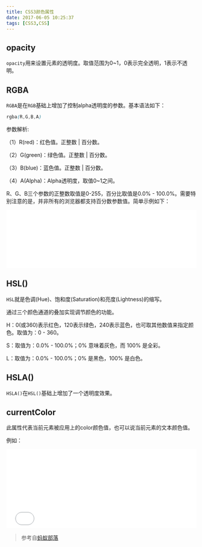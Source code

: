 ```yaml
---
title: CSS3颜色属性
date: 2017-06-05 10:25:37
tags: [CSS3,CSS]
---
```

## opacity
`opacity`用来设置元素的透明度。取值范围为0~1，0表示完全透明，1表示不透明。
## RGBA
`RGBA`是在`RGB`基础上增加了控制alpha透明度的参数。基本语法如下：
```css
rgba(R,G,B,A)
```
<!--more-->
参数解析:

（1）R(red)：红色值。正整数 | 百分数。 

（2）G(green)：绿色值。正整数 | 百分数。
 
（3）B(blue)：蓝色值。正整数 | 百分数。
 
（4）A(Alpha)：Alpha透明度，取值0~1之间。

R、G、B三个参数的正整数取值是0-255，百分比取值是0.0% - 100.0%。需要特别注意的是，并非所有的浏览器都支持百分数参数值。简单示例如下：
<iframe height='153' scrolling='no' title='rgba' src='//codepen.io/mrbird/embed/eRGewx/?height=153&theme-id=30192&default-tab=css&embed-version=2' frameborder='no' allowtransparency='true' allowfullscreen='true' style='width: 100%;'>See the Pen <a href='https://codepen.io/mrbird/pen/eRGewx/'>rgba</a> by wuyouzhuguli (<a href='https://codepen.io/mrbird'>@mrbird</a>) on <a href='https://codepen.io'>CodePen</a>.
</iframe>

## HSL()
`HSL`就是色调(Hue)、饱和度(Saturation)和亮度(Lightness)的缩写。

通过三个颜色通道的叠加实现调节颜色的功能。

H：0(或360)表示红色，120表示绿色，240表示蓝色，也可取其他数值来指定颜色。取值为：0 - 360。

S：取值为：0.0% - 100.0%；0% 意味着灰色，而 100% 是全彩。

L：取值为：0.0% - 100.0%；0% 是黑色，100% 是白色。
## HSLA()
`HSLA()`在`HSL()`基础上增加了一个透明度效果。
## currentColor
此属性代表当前元素被应用上的color颜色值，也可以说当前元素的文本颜色值。

例如：
<iframe height='209' scrolling='no' title='currentColor' src='//codepen.io/mrbird/embed/JJrMoo/?height=209&theme-id=30192&default-tab=css&embed-version=2' frameborder='no' allowtransparency='true' allowfullscreen='true' style='width: 100%;'>See the Pen <a href='https://codepen.io/mrbird/pen/JJrMoo/'>currentColor</a> by wuyouzhuguli (<a href='https://codepen.io/mrbird'>@mrbird</a>) on <a href='https://codepen.io'>CodePen</a>.
</iframe>

> 参考自[蚂蚁部落](http://www.softwhy.com/qiduan/css3_source/)